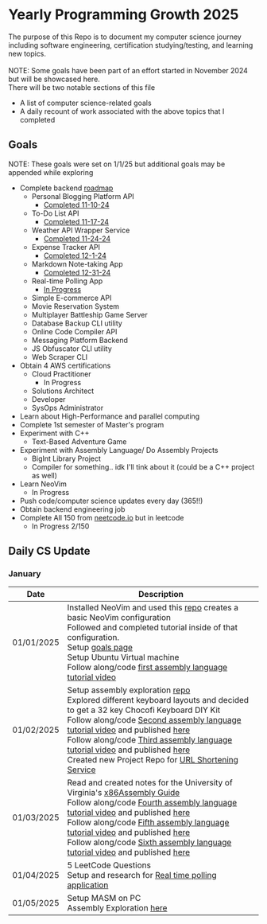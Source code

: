 # Yearly Programming Growth 2025
The purpose of this Repo is to document my computer science journey including software engineering, certification studying/testing, and learning new topics. <br> <br>
NOTE: Some goals have been part of an effort started in November 2024 but will be showcased here.
<br>
There will be two notable sections of this file
* A list of computer science-related goals
* A daily recount of work associated with the above topics that I completed

## Goals
NOTE: These goals were set on 1/1/25 but additional goals may be appended while exploring
* Complete backend [roadmap](https://roadmap.sh/backend/project-ideas)
  - Personal Blogging Platform API
    - [Completed 11-10-24](https://github.com/ADKeiber/Blogging-API)
  - To-Do List API
    - [Completed 11-17-24](https://github.com/ADKeiber/Todo-API)
  - Weather API Wrapper Service
    - [Completed 11-24-24](https://github.com/ADKeiber/Weather-API-Wrapper-Service) 
  - Expense Tracker API
    - [Completed 12-1-24](https://github.com/ADKeiber/ExpenseTrackerAPI) 
  - Markdown Note-taking App
    - [Completed 12-31-24](https://github.com/ADKeiber/ExpenseTrackerAPI) 
  - Real-time Polling App
    - [In Progress](https://github.com/ADKeiber/Real-Time-Polling-Application) 
  - Simple E-commerce API
  - Movie Reservation System
  - Multiplayer Battleship Game Server
  - Database Backup CLI utility
  - Online Code Compiler API
  - Messaging Platform Backend
  - JS Obfuscator CLI utility
  - Web Scraper CLI
* Obtain 4 AWS certifications
  - Cloud Practitioner
    - In Progress 
  - Solutions Architect
  - Developer
  - SysOps Administrator
* Learn about High-Performance and parallel computing
* Complete 1st semester of Master's program
* Experiment with C++
  - Text-Based Adventure Game 
* Experiment with Assembly Language/ Do Assembly Projects
  - BigInt Library Project
  - Compiler for something.. idk I'll tink about it (could be a C++ project as well)
* Learn NeoVim
  - In Progress
* Push code/computer science updates every day (365!!)
* Obtain backend engineering job
* Complete All 150 from [neetcode.io](https://neetcode.io/roadmap) but in leetcode
  - In Progress 2/150  
## Daily CS Update
### January
| Date | Description |
| ----------- | ----------- |
| 01/01/2025 | Installed NeoVim and used this [repo](https://github.com/nvim-lua/kickstart.nvim) creates a basic NeoVim configuration<br>Followed and completed tutorial inside of that configuration.<br>Setup [goals page](https://github.com/ADKeiber/YearlyProgrammingGrowth2025/blob/main/Readme.md)<br>Setup Ubuntu Virtual machine<br>Follow along/code [first assembly language tutorial video](https://www.youtube.com/watch?v=wLXIWKUWpSs&list=PLmxT2pVYo5LB5EzTPZGfFN0c2GDiSXgQe) |
| 01/02/2025 | Setup assembly exploration [repo](https://github.com/ADKeiber/AssemblyExploration)<br>Explored different keyboard layouts and decided to get a 32 key Chocofi Keyboard DIY Kit<br>Follow along/code [Second assembly language tutorial video](https://www.youtube.com/watch?v=cFGJhn97e3s&list=PLmxT2pVYo5LB5EzTPZGfFN0c2GDiSXgQe&index=2) and published [here](https://github.com/ADKeiber/AssemblyExploration)<br>Follow along/code [Third assembly language tutorial video](https://www.youtube.com/watch?v=_UP7WJ8iODY&list=PLmxT2pVYo5LB5EzTPZGfFN0c2GDiSXgQe&index=3) and published [here](https://github.com/ADKeiber/AssemblyExploration)<br>Created new Project Repo for [URL Shortening Service](https://github.com/ADKeiber/URL-Shortening-Service)|
| 01/03/2025 | Read and created notes for the University of Virginia's [x86Assembly Guide](https://github.com/ADKeiber/AssemblyExploration/blob/main/files/x86AssemblyGuide.pdf)<br>Follow along/code [Fourth assembly language tutorial video](https://www.youtube.com/watch?v=U9HXtrDwxVM&list=PLmxT2pVYo5LB5EzTPZGfFN0c2GDiSXgQe&index=4) and published [here](https://github.com/ADKeiber/AssemblyExploration)<br>Follow along/code [Fifth assembly language tutorial video](https://www.youtube.com/watch?v=KgfljMtrKkI&list=PLmxT2pVYo5LB5EzTPZGfFN0c2GDiSXgQe&index=5) and published [here](https://github.com/ADKeiber/AssemblyExploration)<br>Follow along/code [Sixth assembly language tutorial video](https://www.youtube.com/watch?v=nNdAygFyvjY&list=PLmxT2pVYo5LB5EzTPZGfFN0c2GDiSXgQe&index=6) and published [here](https://github.com/ADKeiber/AssemblyExploration) |
| 01/04/2025 | 5 LeetCode Questions<br>Setup and research for [Real time polling application](https://github.com/ADKeiber/Real-Time-Polling-Application)  |
| 01/05/2025 | Setup MASM on PC<br>Assembly Exploration [here](https://github.com/ADKeiber/AssemblyExploration) |
